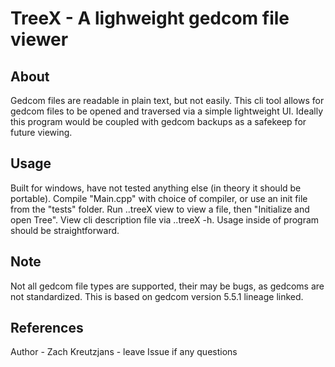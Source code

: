 # TreeX - A lighweight gedcom file viewer
## About
Gedcom files are readable in plain text, but not easily. This cli tool allows for gedcom files to be opened and traversed via a simple lightweight UI. Ideally this program would be coupled with gedcom backups as a safekeep for future viewing. 
## Usage
Built for windows, have not tested anything else (in theory it should be portable). Compile "Main.cpp" with choice of compiler, or use an init file from the "tests" folder. Run ..treeX view <filename> to view a file, then "Initialize and open Tree". View cli description file via ..treeX -h. Usage inside of program should be straightforward.
## Note
Not all gedcom file types are supported, their may be bugs, as gedcoms are not standardized. This is based on gedcom version 5.5.1 lineage linked.
## References
Author - Zach Kreutzjans - leave Issue if any questions

